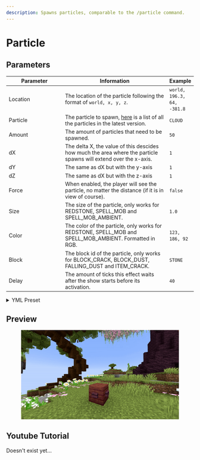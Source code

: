 ```yaml
---
description: Spawns particles, comparable to the /particle command.
---
```


# Particle

## Parameters

<table><thead><tr><th width="162.33333333333331">Parameter</th><th width="308">Information</th><th>Example</th></tr></thead><tbody><tr><td>Location</td><td>The location of the particle following the format of <code>world, x, y, z</code>.</td><td><code>world, 196.3, 64, -381.8</code></td></tr><tr><td>Particle</td><td>The particle to spawn, <a href="https://hub.spigotmc.org/javadocs/spigot/org/bukkit/Particle.html">here</a> is a list of all the particles in the latest version.</td><td><code>CLOUD</code></td></tr><tr><td>Amount</td><td>The amount of particles that need to be spawned.</td><td><code>50</code></td></tr><tr><td>dX</td><td>The delta X, the value of this descides how much the area where the particle spawns will extend over the x-axis.</td><td><code>1</code></td></tr><tr><td>dY</td><td>The same as dX but with the y-axis</td><td><code>1</code></td></tr><tr><td>dZ</td><td>The same as dX but with the z-axis</td><td><code>1</code></td></tr><tr><td>Force</td><td>When enabled, the player will see the particle, no matter the distance (if it is in view of course).</td><td><code>false</code></td></tr><tr><td>Size</td><td>The size of the particle, only works for REDSTONE, SPELL_MOB and SPELL_MOB_AMBIENT.</td><td><code>1.0</code></td></tr><tr><td>Color</td><td>The color of the particle, only works for REDSTONE, SPELL_MOB and SPELL_MOB_AMBIENT. Formatted in RGB.</td><td><code>123, 186, 92</code></td></tr><tr><td>Block</td><td>The block id of the particle, only works for BLOCK_CRACK, BLOCK_DUST, FALLING_DUST and ITEM_CRACK.</td><td><code>STONE</code></td></tr><tr><td>Delay</td><td>The amount of ticks this effect waits after the show starts before its activation.</td><td><code>40</code></td></tr></tbody></table>

<details>

<summary>YML Preset</summary>

{% code lineNumbers="true" %}
```yaml
'1':
  Type: PARTICLE
  Location: world, 0, 0, 0
  Particle: SMOKE_NORMAL
  Amount: 1
  dX: 1
  dY: 1
  dZ: 1
  Force: false
  Delay: 0
```
{% endcode %}

</details>

## Preview

<figure><img src="../../.gitbook/assets/particle.gif" alt=""><figcaption></figcaption></figure>

## Youtube Tutorial

Doesn't exist yet...
